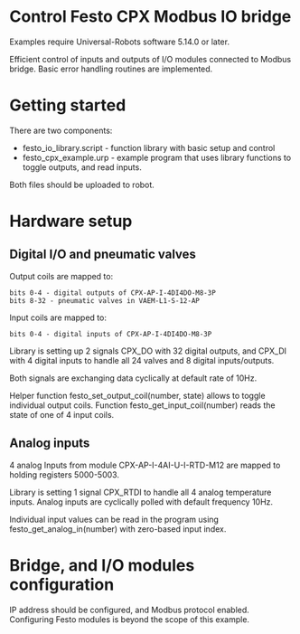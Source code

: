 # Control Festo CPX Modbus IO bridge

Examples require Universal-Robots software 5.14.0 or later.

Efficient control of inputs and outputs of I/O modules connected to Modbus bridge.
Basic error handling routines are implemented.

# Getting started

There are two components:
- festo_io_library.script - function library with basic setup and control
- festo_cpx_example.urp - example program that uses library functions to toggle outputs, and read inputs.

Both files should be uploaded to robot.

# Hardware setup
## Digital I/O and pneumatic valves

Output coils are mapped to:

    bits 0-4 - digital outputs of CPX-AP-I-4DI4DO-M8-3P
    bits 8-32 - pneumatic valves in VAEM-L1-S-12-AP

Input coils are mapped to:

    bits 0-4 - digital inputs of CPX-AP-I-4DI4DO-M8-3P

Library is setting up 2 signals CPX_DO with 32 digital outputs, and CPX_DI with 4 digital inputs to handle all 24 valves and 8 digital inputs/outputs.

Both signals are exchanging data cyclically at default rate of 10Hz.

Helper function festo_set_output_coil(number, state) allows to toggle individual output coils. Function festo_get_input_coil(number) reads the state of one of 4 input coils.

## Analog inputs

4 analog Inputs from module CPX-AP-I-4AI-U-I-RTD-M12 are mapped to holding registers 5000-5003.

Library is setting 1 signal CPX_RTDI to handle all 4 analog temperature inputs. Analog inputs are cyclically polled with default frequency 10Hz.

Individual input values can be read in the program using festo_get_analog_in(number) with zero-based input index.

# Bridge, and I/O modules configuration

IP address should be configured, and Modbus protocol enabled.
Configuring Festo modules is beyond the scope of this example.